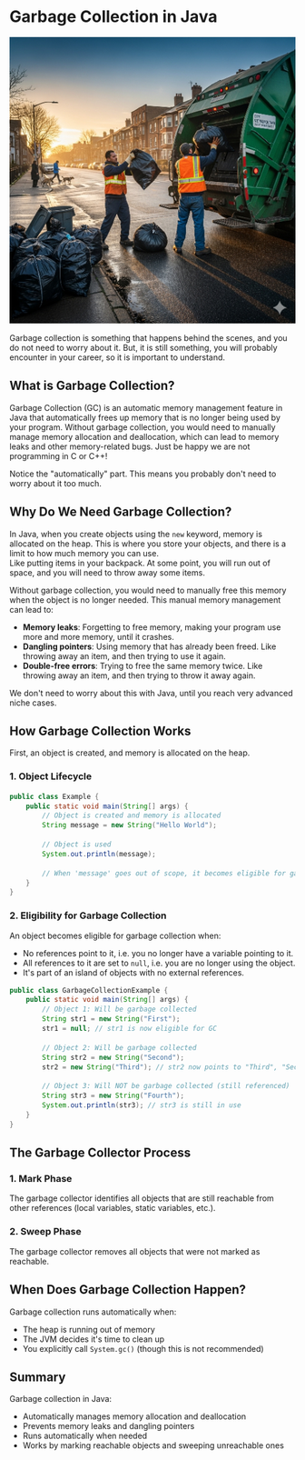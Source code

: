 # Garbage Collection in Java

![garbage collector](GarbageCollection.png)

Garbage collection is something that happens behind the scenes, and you do not need to worry about it. But, it is still something, you will probably encounter in your career, so it is important to understand.

## What is Garbage Collection?

Garbage Collection (GC) is an automatic memory management feature in Java that automatically frees up memory that is no longer being used by your program. Without garbage collection, you would need to manually manage memory allocation and deallocation, which can lead to memory leaks and other memory-related bugs. Just be happy we are not programming in C or C++!

Notice the "automatically" part. This means you probably don't need to worry about it too much.

## Why Do We Need Garbage Collection?

In Java, when you create objects using the `new` keyword, memory is allocated on the heap. This is where you store your objects, and there is a limit to how much memory you can use.\
Like putting items in your backpack. At some point, you will run out of space, and you will need to throw away some items.

Without garbage collection, you would need to manually free this memory when the object is no longer needed. This manual memory management can lead to:

- **Memory leaks**: Forgetting to free memory, making your program use more and more memory, until it crashes.
- **Dangling pointers**: Using memory that has already been freed. Like throwing away an item, and then trying to use it again.
- **Double-free errors**: Trying to free the same memory twice. Like throwing away an item, and then trying to throw it away again.

We don't need to worry about this with Java, until you reach very advanced niche cases.

## How Garbage Collection Works

First, an object is created, and memory is allocated on the heap. 

### 1. Object Lifecycle
```java
public class Example {
    public static void main(String[] args) {
        // Object is created and memory is allocated
        String message = new String("Hello World");
        
        // Object is used
        System.out.println(message);
        
        // When 'message' goes out of scope, it becomes eligible for garbage collection
    }
}
```

### 2. Eligibility for Garbage Collection
An object becomes eligible for garbage collection when:
- No references point to it, i.e. you no longer have a variable pointing to it.
- All references to it are set to `null`, i.e. you are no longer using the object.
- It's part of an island of objects with no external references.

```java
public class GarbageCollectionExample {
    public static void main(String[] args) {
        // Object 1: Will be garbage collected
        String str1 = new String("First");
        str1 = null; // str1 is now eligible for GC
        
        // Object 2: Will be garbage collected
        String str2 = new String("Second");
        str2 = new String("Third"); // str2 now points to "Third", "Second" is eligible for GC
        
        // Object 3: Will NOT be garbage collected (still referenced)
        String str3 = new String("Fourth");
        System.out.println(str3); // str3 is still in use
    }
}
```

## The Garbage Collector Process

### 1. Mark Phase
The garbage collector identifies all objects that are still reachable from other references (local variables, static variables, etc.).

### 2. Sweep Phase
The garbage collector removes all objects that were not marked as reachable.


## When Does Garbage Collection Happen?

Garbage collection runs automatically when:
- The heap is running out of memory
- The JVM decides it's time to clean up
- You explicitly call `System.gc()` (though this is not recommended)

## Summary

Garbage collection in Java:
- Automatically manages memory allocation and deallocation
- Prevents memory leaks and dangling pointers
- Runs automatically when needed
- Works by marking reachable objects and sweeping unreachable ones